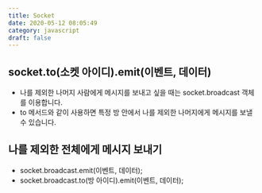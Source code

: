 ```yaml
---
title: Socket
date: 2020-05-12 08:05:49
category: javascript
draft: false
---
```


## socket.to(소켓 아이디).emit(이벤트, 데이터)

- 나를 제외한 나머지 사람에게 메시지를 보내고 싶을 때는 socket.broadcast 객체를 이용합니다.
- to 메서드와 같이 사용하면 특정 방 안에서 나를 제외한 나머지에게 메시지를 보낼 수 있습니다.

## 나를 제외한 전체에게 메시지 보내기

- socket.broadcast.emit(이벤트, 데이터);
- socket.broadcast.to(방 아이디).emit(이벤트, 데이터);
